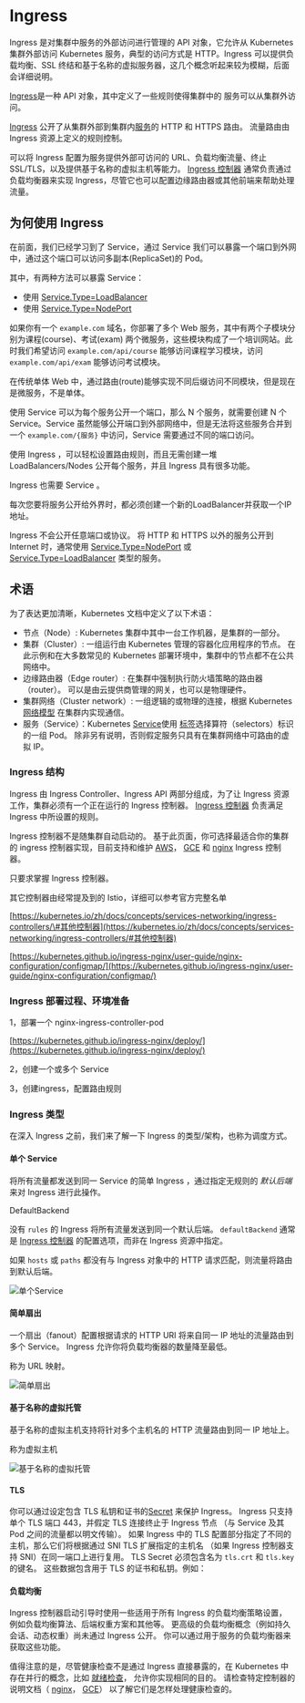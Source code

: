 # Ingress

Ingress 是对集群中服务的外部访问进行管理的 API 对象，它允许从 Kubernetes 集群外部访问 Kubernetes 服务，典型的访问方式是 HTTP。Ingress 可以提供负载均衡、SSL 终结和基于名称的虚拟服务器，这几个概念听起来较为模糊，后面会详细说明。

[Ingress](https://kubernetes.io/zh/docs/concepts/services-networking/ingress/)是一种 API 对象，其中定义了一些规则使得集群中的 服务可以从集群外访问。

[Ingress](https://kubernetes.io/docs/reference/generated/kubernetes-api/v1.21/#ingress-v1beta1-networking-k8s-io) 公开了从集群外部到集群内[服务](https://kubernetes.io/zh/docs/concepts/services-networking/service/)的 HTTP 和 HTTPS 路由。 流量路由由 Ingress 资源上定义的规则控制。

可以将 Ingress 配置为服务提供外部可访问的 URL、负载均衡流量、终止 SSL/TLS，以及提供基于名称的虚拟主机等能力。 [Ingress 控制器](https://kubernetes.io/zh/docs/concepts/services-networking/ingress-controllers) 通常负责通过负载均衡器来实现 Ingress，尽管它也可以配置边缘路由器或其他前端来帮助处理流量。

## 为何使用 Ingress

在前面，我们已经学习到了 Service，通过 Service 我们可以暴露一个端口到外网中，通过这个端口可以访问多副本\(ReplicaSet\)的 Pod。

其中，有两种方法可以暴露 Service：

* 使用 [Service.Type=LoadBalancer](https://kubernetes.io/zh/docs/concepts/services-networking/service/#loadbalancer)
* 使用 [Service.Type=NodePort](https://kubernetes.io/zh/docs/concepts/services-networking/service/#nodeport)

如果你有一个 `example.com` 域名，你部署了多个 Web 服务，其中有两个子模块分别为课程\(course\)、考试\(exam\) 两个微服务，这些模块构成了一个培训网站。此时我们希望访问 `example.com/api/course` 能够访问课程学习模块，访问 `example.com/api/exam` 能够访问考试模块。

在传统单体 Web 中，通过路由\(route\)能够实现不同后缀访问不同模块，但是现在是微服务，不是单体。

使用 Service 可以为每个服务公开一个端口，那么 N 个服务，就需要创建 N 个 Service。Service 虽然能够公开端口到外部网络中，但是无法将这些服务合并到一个 `example.com/{服务}` 中访问，Service 需要通过不同的端口访问。

使用 Ingress ，可以轻松设置路由规则，而且无需创建一堆 LoadBalancers/Nodes 公开每个服务，并且 Ingress 具有很多功能。

Ingress 也需要 Service 。

每次您要将服务公开给外界时，都必须创建一个新的LoadBalancer并获取一个IP地址。

Ingress 不会公开任意端口或协议。 将 HTTP 和 HTTPS 以外的服务公开到 Internet 时，通常使用 [Service.Type=NodePort](https://kubernetes.io/zh/docs/concepts/services-networking/service/#nodeport) 或 [Service.Type=LoadBalancer](https://kubernetes.io/zh/docs/concepts/services-networking/service/#loadbalancer) 类型的服务。

## 术语

为了表达更加清晰，Kubernetes 文档中定义了以下术语：

* 节点（Node）: Kubernetes 集群中其中一台工作机器，是集群的一部分。
* 集群（Cluster）: 一组运行由 Kubernetes 管理的容器化应用程序的节点。 在此示例和在大多数常见的 Kubernetes 部署环境中，集群中的节点都不在公共网络中。
* 边缘路由器（Edge router）: 在集群中强制执行防火墙策略的路由器（router）。 可以是由云提供商管理的网关，也可以是物理硬件。
* 集群网络（Cluster network）: 一组逻辑的或物理的连接，根据 Kubernetes [网络模型](https://kubernetes.io/zh/docs/concepts/cluster-administration/networking/) 在集群内实现通信。
* 服务（Service）：Kubernetes [Service](https://kubernetes.io/zh/docs/concepts/services-networking/service/)使用 [标签](https://kubernetes.io/zh/docs/concepts/overview/working-with-objects/labels/)选择算符（selectors）标识的一组 Pod。 除非另有说明，否则假定服务只具有在集群网络中可路由的虚拟 IP。

### Ingress 结构

Ingress 由 Ingress Controller、Ingress API 两部分组成，为了让 Ingress 资源工作，集群必须有一个正在运行的 Ingress 控制器。 [Ingress 控制器](https://kubernetes.io/zh/docs/concepts/services-networking/ingress-controllers/) 负责满足 Ingress 中所设置的规则。

Ingress 控制器不是随集群自动启动的。 基于此页面，你可选择最适合你的集群的 ingress 控制器实现，目前支持和维护 [AWS](https://github.com/kubernetes-sigs/aws-load-balancer-controller#readme)， [GCE](https://git.k8s.io/ingress-gce/README.md) 和 [nginx](https://git.k8s.io/ingress-nginx/README.md#readme) Ingress 控制器。

只要求掌握 Ingress 控制器。

其它控制器由经常提及到的 Istio，详细可以参考官方完整名单

[https://kubernetes.io/zh/docs/concepts/services-networking/ingress-controllers/\#其他控制器](https://kubernetes.io/zh/docs/concepts/services-networking/ingress-controllers/#其他控制器)

[https://kubernetes.github.io/ingress-nginx/user-guide/nginx-configuration/configmap/](https://kubernetes.github.io/ingress-nginx/user-guide/nginx-configuration/configmap/)

### Ingress 部署过程、环境准备

1，部署一个 nginx-ingress-controller-pod

[https://kubernetes.github.io/ingress-nginx/deploy/](https://kubernetes.github.io/ingress-nginx/deploy/)

2，创建一个或多个 Service

3，创建ingress，配置路由规则

### Ingress 类型

在深入 Ingress 之前，我们来了解一下 Ingress 的类型/架构，也称为调度方式。

#### 单个 Service

将所有流量都发送到同一 Service 的简单 Ingress ，通过指定无规则的 _默认后端_ 来对 Ingress 进行此操作。

DefaultBackend

没有 `rules` 的 Ingress 将所有流量发送到同一个默认后端。 `defaultBackend` 通常是 [Ingress 控制器](https://kubernetes.io/zh/docs/concepts/services-networking/ingress-controllers) 的配置选项，而非在 Ingress 资源中指定。

如果 `hosts` 或 `paths` 都没有与 Ingress 对象中的 HTTP 请求匹配，则流量将路由到默认后端。

![&#x5355;&#x4E2A;Service](https://github.com/whuanle/kubernetes_ckad/tree/0c4d932309c1efd033647d64b554d66a0a46180f/4.Service和Ingress/8.Ingress和高可用/H:/文章/K8S基础教程与CKAD认证/8.Ingress和高可用/.images/单个Service.png)

#### 简单扇出

一个扇出（fanout）配置根据请求的 HTTP URI 将来自同一 IP 地址的流量路由到多个 Service。 Ingress 允许你将负载均衡器的数量降至最低。

称为 URL 映射。

![&#x7B80;&#x5355;&#x6247;&#x51FA;](https://github.com/whuanle/kubernetes_ckad/tree/0c4d932309c1efd033647d64b554d66a0a46180f/4.Service和Ingress/8.Ingress和高可用/H:/文章/K8S基础教程与CKAD认证/8.Ingress和高可用/.images/简单扇出.png)

#### 基于名称的虚拟托管

基于名称的虚拟主机支持将针对多个主机名的 HTTP 流量路由到同一 IP 地址上。

称为虚拟主机

![&#x57FA;&#x4E8E;&#x540D;&#x79F0;&#x7684;&#x865A;&#x62DF;&#x6258;&#x7BA1;](https://github.com/whuanle/kubernetes_ckad/tree/0c4d932309c1efd033647d64b554d66a0a46180f/4.Service和Ingress/8.Ingress和高可用/H:/文章/K8S基础教程与CKAD认证/8.Ingress和高可用/.images/基于名称的虚拟托管.png)

#### TLS

你可以通过设定包含 TLS 私钥和证书的[Secret](https://kubernetes.io/zh/docs/concepts/configuration/secret/) 来保护 Ingress。 Ingress 只支持单个 TLS 端口 443，并假定 TLS 连接终止于 Ingress 节点 （与 Service 及其 Pod 之间的流量都以明文传输）。 如果 Ingress 中的 TLS 配置部分指定了不同的主机，那么它们将根据通过 SNI TLS 扩展指定的主机名 （如果 Ingress 控制器支持 SNI）在同一端口上进行复用。 TLS Secret 必须包含名为 `tls.crt` 和 `tls.key` 的键名。 这些数据包含用于 TLS 的证书和私钥。例如：

#### 负载均衡

Ingress 控制器启动引导时使用一些适用于所有 Ingress 的负载均衡策略设置， 例如负载均衡算法、后端权重方案和其他等。 更高级的负载均衡概念（例如持久会话、动态权重）尚未通过 Ingress 公开。 你可以通过用于服务的负载均衡器来获取这些功能。

值得注意的是，尽管健康检查不是通过 Ingress 直接暴露的，在 Kubernetes 中存在并行的概念，比如 [就绪检查](https://kubernetes.io/zh/docs/tasks/configure-pod-container/configure-liveness-readiness-startup-probes/)， 允许你实现相同的目的。 请检查特定控制器的说明文档（ [nginx](https://git.k8s.io/ingress-nginx/README.md)， [GCE](https://git.k8s.io/ingress-gce/README.md#health-checks)） 以了解它们是怎样处理健康检查的。

